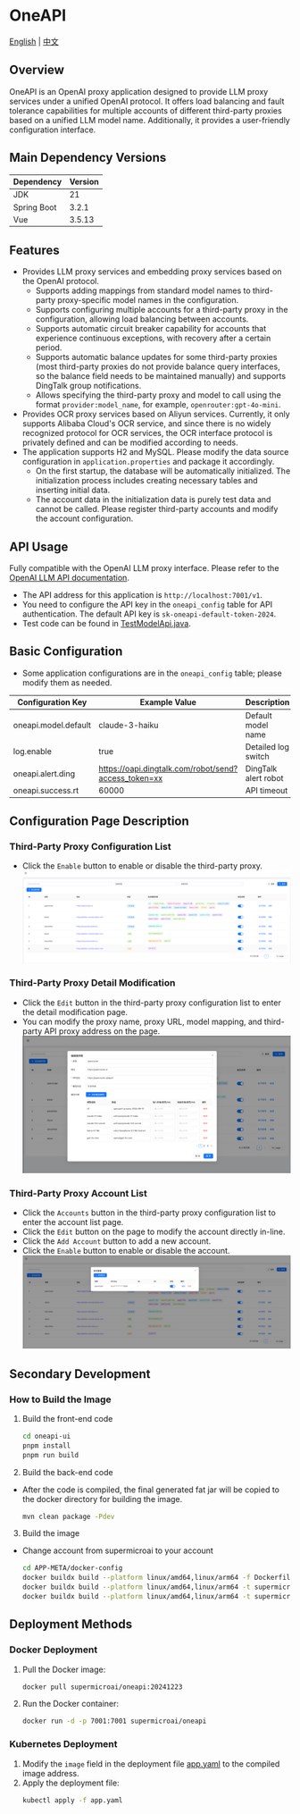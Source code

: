 # OneAPI
[English](readme.md) | [中文](readme-cn.md)

## Overview
OneAPI is an OpenAI proxy application designed to provide LLM proxy services under a unified OpenAI protocol. It offers load balancing and fault tolerance capabilities for multiple accounts of different third-party proxies based on a unified LLM model name. Additionally, it provides a user-friendly configuration interface.
## Main Dependency Versions
| Dependency     | Version   |
|----------------|-----------|
| JDK            | 21        |
| Spring Boot    | 3.2.1     |
| Vue            | 3.5.13    |

## Features
- Provides LLM proxy services and embedding proxy services based on the OpenAI protocol.
    - Supports adding mappings from standard model names to third-party proxy-specific model names in the configuration.
    - Supports configuring multiple accounts for a third-party proxy in the configuration, allowing load balancing between accounts.
    - Supports automatic circuit breaker capability for accounts that experience continuous exceptions, with recovery after a certain period.
    - Supports automatic balance updates for some third-party proxies (most third-party proxies do not provide balance query interfaces, so the balance field needs to be maintained manually) and supports DingTalk group notifications.
    - Allows specifying the third-party proxy and model to call using the format `provider:model_name`, for example, `openrouter:gpt-4o-mini`.
- Provides OCR proxy services based on Aliyun services. Currently, it only supports Alibaba Cloud's OCR service, and since there is no widely recognized protocol for OCR services, the OCR interface protocol is privately defined and can be modified according to needs.
- The application supports H2 and MySQL. Please modify the data source configuration in `application.properties` and package it accordingly.
    - On the first startup, the database will be automatically initialized. The initialization process includes creating necessary tables and inserting initial data.
    - The account data in the initialization data is purely test data and cannot be called. Please register third-party accounts and modify the account configuration.

## API Usage
Fully compatible with the OpenAI LLM proxy interface. Please refer to the [OpenAI LLM API documentation](https://platform.openai.com/docs/introduction).
- The API address for this application is `http://localhost:7001/v1`.
- You need to configure the API key in the `oneapi_config` table for API authentication. The default API key is `sk-oneapi-default-token-2024`. 
- Test code can be found in [TestModelApi.java](oneapi-start/src/test/java/com/supersoft/oneapi/api/TestModelApi.java).

## Basic Configuration
- Some application configurations are in the `oneapi_config` table; please modify them as needed.

| Configuration Key    | Example Value                                        | Description          |
|----------------------|------------------------------------------------------|----------------------|
| oneapi.model.default | claude-3-haiku                                       | Default model name   |
| log.enable           | true                                                 | Detailed log switch  |
| oneapi.alert.ding    | https://oapi.dingtalk.com/robot/send?access_token=xx | DingTalk alert robot |
| oneapi.success.rt    | 60000                                                | API timeout          |

## Configuration Page Description
### Third-Party Proxy Configuration List
- Click the `Enable` button to enable or disable the third-party proxy.
  ![三方代理.png](doc/img.png)

### Third-Party Proxy Detail Modification
- Click the `Edit` button in the third-party proxy configuration list to enter the detail modification page.
- You can modify the proxy name, proxy URL, model mapping, and third-party API proxy address on the page.
  ![代理修改.png](doc/img1.png)

### Third-Party Proxy Account List
- Click the `Accounts` button in the third-party proxy configuration list to enter the account list page.
- Click the `Edit` button on the page to modify the account directly in-line.
- Click the `Add Account` button to add a new account.
- Click the `Enable` button to enable or disable the account.
  ![账号列表.png](doc/img2.png)

## Secondary Development
### How to Build the Image
1. Build the front-end code
    ```bash
    cd oneapi-ui
    pnpm install
    pnpm run build
    ```
2. Build the back-end code
- After the code is compiled, the final generated fat jar will be copied to the docker directory for building the image.
    ```bash
    mvn clean package -Pdev
    ```
3. Build the image
- Change account from supermicroai to your account
    ```bash
    cd APP-META/docker-config
    docker buildx build --platform linux/amd64,linux/arm64 -f Dockerfile.jdk21 -t supermicroai/almalinux9-jdk21:$(date +%Y%m%d) -t supermicroai/almalinux9-jdk21:latest .
    docker buildx build --platform linux/amd64,linux/arm64 -t supermicroai/oneapi:$(date +%Y%m%d) -t supermicroai/oneapi:latest .
    docker buildx build --platform linux/amd64,linux/arm64 -t supermicroai/oneapi:$(date +%Y%m%d) -t supermicroai/oneapi:latest --push .
    ```
## Deployment Methods

### Docker Deployment
1. Pull the Docker image:
    ```bash
    docker pull supermicroai/oneapi:20241223
    ```
2. Run the Docker container:
    ```bash
    docker run -d -p 7001:7001 supermicroai/oneapi
    ```

### Kubernetes Deployment
1. Modify the `image` field in the deployment file [app.yaml](APP-META/app.yaml) to the compiled image address.
2. Apply the deployment file:
    ```bash
    kubectl apply -f app.yaml
    ```

